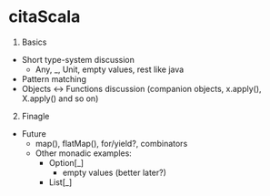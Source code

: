 # citaScala

1. Basics
  * Short type-system discussion
    * Any, _, Unit, empty values, rest like java
  * Pattern matching
  * Objects <-> Functions discussion (companion objects, x.apply(), X.apply() and so on)

2. Finagle
  * Future
    * map(), flatMap(), for/yield?, combinators
    * Other monadic examples: 
      * Option[_]
        * empty values (better later?)
      *	List[_]
